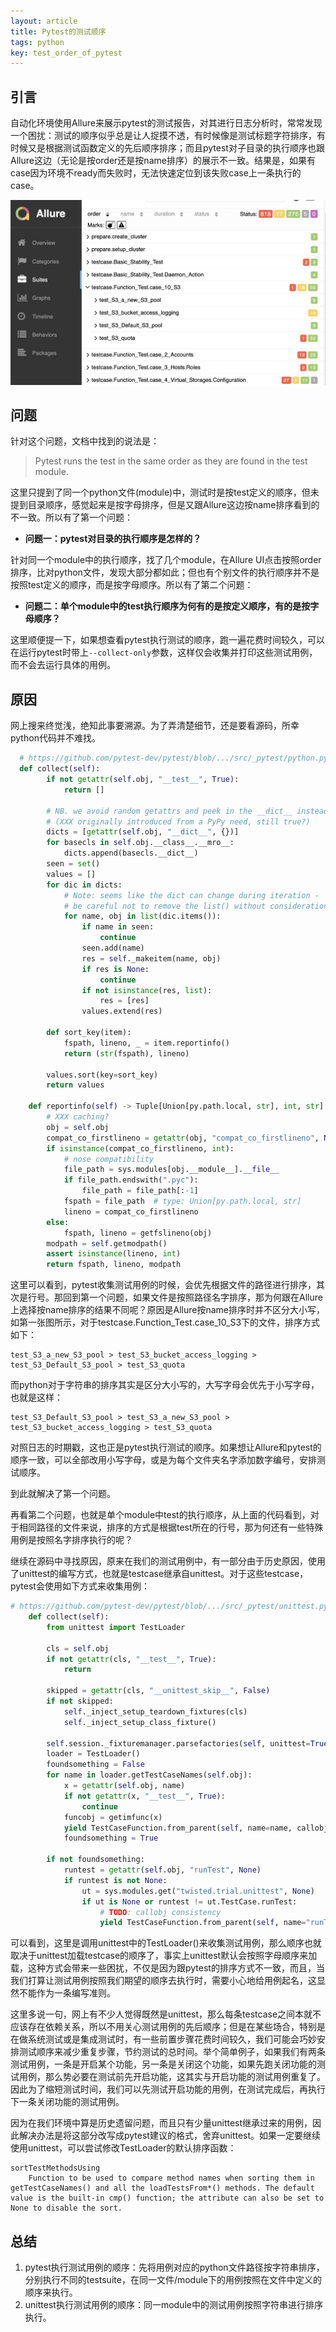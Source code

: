 ```yaml
---
layout: article
title: Pytest的测试顺序
tags: python
key: test_order_of_pytest
---
```


## 引言

自动化环境使用Allure来展示pytest的测试报告，对其进行日志分析时，常常发现一个困扰：测试的顺序似乎总是让人捉摸不透，有时候像是测试标题字符排序，有时候又是根据测试函数定义的先后顺序排序；而且pytest对子目录的执行顺序也跟Allure这边（无论是按order还是按name排序）的展示不一致。结果是，如果有case因为环境不ready而失败时，无法快速定位到该失败case上一条执行的case。

![](pic/test_order_of_pytest_1.png)

## 问题

针对这个问题，文档中找到的说法是：

> Pytest runs the test in the same order as they are found in the test module.

这里只提到了同一个python文件(module)中，测试时是按test定义的顺序，但未提到目录顺序，感觉起来是按字母排序，但是又跟Allure这边按name排序看到的不一致。所以有了第一个问题：

- **问题一：pytest对目录的执行顺序是怎样的？**

针对同一个module中的执行顺序，找了几个module，在Allure UI点击按照order排序，比对python文件，发现大部分都如此；但也有个别文件的执行顺序并不是按照test定义的顺序，而是按字母顺序。所以有了第二个问题：

- **问题二：单个module中的test执行顺序为何有的是按定义顺序，有的是按字母顺序？**

这里顺便提一下，如果想查看pytest执行测试的顺序，跑一遍花费时间较久，可以在运行pytest时带上`--collect-only`参数，这样仅会收集并打印这些测试用例，而不会去运行具体的用例。

## 原因

网上搜来终觉浅，绝知此事要溯源。为了弄清楚细节，还是要看源码，所幸python代码并不难找。

~~~python
  # https://github.com/pytest-dev/pytest/blob/.../src/_pytest/python.py 
  def collect(self):
        if not getattr(self.obj, "__test__", True):
            return []

        # NB. we avoid random getattrs and peek in the __dict__ instead
        # (XXX originally introduced from a PyPy need, still true?)
        dicts = [getattr(self.obj, "__dict__", {})]
        for basecls in self.obj.__class__.__mro__:
            dicts.append(basecls.__dict__)
        seen = set()
        values = []
        for dic in dicts:
            # Note: seems like the dict can change during iteration -
            # be careful not to remove the list() without consideration.
            for name, obj in list(dic.items()):
                if name in seen:
                    continue
                seen.add(name)
                res = self._makeitem(name, obj)
                if res is None:
                    continue
                if not isinstance(res, list):
                    res = [res]
                values.extend(res)

        def sort_key(item):
            fspath, lineno, _ = item.reportinfo()
            return (str(fspath), lineno)

        values.sort(key=sort_key)
        return values
      
    def reportinfo(self) -> Tuple[Union[py.path.local, str], int, str]:
        # XXX caching?
        obj = self.obj
        compat_co_firstlineno = getattr(obj, "compat_co_firstlineno", None)
        if isinstance(compat_co_firstlineno, int):
            # nose compatibility
            file_path = sys.modules[obj.__module__].__file__
            if file_path.endswith(".pyc"):
                file_path = file_path[:-1]
            fspath = file_path  # type: Union[py.path.local, str]
            lineno = compat_co_firstlineno
        else:
            fspath, lineno = getfslineno(obj)
        modpath = self.getmodpath()
        assert isinstance(lineno, int)
        return fspath, lineno, modpath
~~~

这里可以看到，pytest收集测试用例的时候，会优先根据文件的路径进行排序，其次是行号。那回到第一个问题，如果文件是按照路径名字排序，那为何跟在Allure上选择按name排序的结果不同呢？原因是Allure按name排序时并不区分大小写，如第一张图所示，对于testcase.Function_Test.case_10_S3下的文件，排序方式如下：

```
test_S3_a_new_S3_pool > test_S3_bucket_access_logging > test_S3_Default_S3_pool > test_S3_quota
```

而python对于字符串的排序其实是区分大小写的，大写字母会优先于小写字母，也就是这样：

```
test_S3_Default_S3_pool > test_S3_a_new_S3_pool > test_S3_bucket_access_logging > test_S3_quota
```

对照日志的时期戳，这也正是pytest执行测试的顺序。如果想让Allure和pytest的顺序一致，可以全部改用小写字母，或是为每个文件夹名字添加数字编号，安排测试顺序。

到此就解决了第一个问题。

再看第二个问题，也就是单个module中test的执行顺序，从上面的代码看到，对于相同路径的文件来说，排序的方式是根据test所在的行号，那为何还有一些特殊用例是按照名字排序执行的呢？

继续在源码中寻找原因，原来在我们的测试用例中，有一部分由于历史原因，使用了unittest的编写方式，也就是testcase继承自unittest。对于这些testcase，pytest会使用如下方式来收集用例：

~~~python
# https://github.com/pytest-dev/pytest/blob/.../src/_pytest/unittest.py
    def collect(self):
        from unittest import TestLoader

        cls = self.obj
        if not getattr(cls, "__test__", True):
            return

        skipped = getattr(cls, "__unittest_skip__", False)
        if not skipped:
            self._inject_setup_teardown_fixtures(cls)
            self._inject_setup_class_fixture()

        self.session._fixturemanager.parsefactories(self, unittest=True)
        loader = TestLoader()
        foundsomething = False
        for name in loader.getTestCaseNames(self.obj):
            x = getattr(self.obj, name)
            if not getattr(x, "__test__", True):
                continue
            funcobj = getimfunc(x)
            yield TestCaseFunction.from_parent(self, name=name, callobj=funcobj)
            foundsomething = True

        if not foundsomething:
            runtest = getattr(self.obj, "runTest", None)
            if runtest is not None:
                ut = sys.modules.get("twisted.trial.unittest", None)
                if ut is None or runtest != ut.TestCase.runTest:
                    # TODO: callobj consistency
                    yield TestCaseFunction.from_parent(self, name="runTest")

~~~

可以看到，这里是调用unittest中的TestLoader()来收集测试用例，那么顺序也就取决于unittest加载testcase的顺序了，事实上unittest默认会按照字母顺序来加载，这种方式会带来一些困扰，不仅是因为跟pytest的排序方式不一致，而且，当我们打算让测试用例按照我们期望的顺序去执行时，需要小心地给用例起名，这显然不能作为一条编写准则。

这里多说一句，网上有不少人觉得既然是unittest，那么每条testcase之间本就不应该存在依赖关系，所以不用关心测试用例的先后顺序；但是在某些场合，特别是在做系统测试或是集成测试时，有一些前置步骤花费时间较久，我们可能会巧妙安排测试顺序来减少重复步骤，节约测试的总时间。举个简单例子，如果我们有两条测试用例，一条是开启某个功能，另一条是关闭这个功能，如果先跑关闭功能的测试用例，那么势必要在测试前先开启功能，这其实与开启功能的测试用例重复了。因此为了缩短测试时间，我们可以先测试开启功能的用例，在测试完成后，再执行下一条关闭功能的测试用例。

因为在我们环境中算是历史遗留问题，而且只有少量unittest继承过来的用例，因此解决办法是将这部分改写成pytest建议的格式，舍弃unittest。如果一定要继续使用unittest，可以尝试修改TestLoader的默认排序函数：

~~~b
sortTestMethodsUsing
    Function to be used to compare method names when sorting them in getTestCaseNames() and all the loadTestsFrom*() methods. The default value is the built-in cmp() function; the attribute can also be set to None to disable the sort.
~~~

## 总结

1. pytest执行测试用例的顺序：先将用例对应的python文件路径按字符串排序，分别执行不同的testsuite，在同一文件/module下的用例按照在文件中定义的顺序来执行。
2. unittest执行测试用例的顺序：同一module中的测试用例按照字符串进行排序执行。